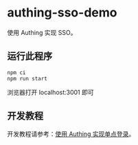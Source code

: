 # authing-sso-demo

使用 Authing 实现 SSO。

## 运行此程序

``` shell
npm ci
npm run start
```

浏览器打开 localhost:3001 即可

## 开发教程

开发教程请参考：[使用 Authing 实现单点登录](https://docs.authing.cn/v2/reference/sdk-for-sso.html)。
